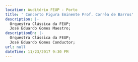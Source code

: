 ```yaml
---
location: Auditório FEUP - Porto
title: ' Concerto Figura Eminente Prof. Corrêa de Barros'
description: |-
  Orquestra Clássica da FEUP;
  José Eduardo Gomes Maestro;
descriptionEn: |-
  Orquestra Clássica da FEUP;
  José Eduardo Gomes Conductor;
url: null
dateTime: 11/23/2017 9:30 PM
---
```



